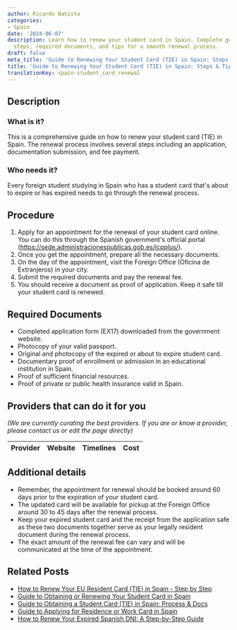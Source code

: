 ```yaml
---
author: Ricardo Batista
categories:
- Spain
date: '2024-06-07'
description: Learn how to renew your student card in Spain. Complete guide covering
  steps, required documents, and tips for a smooth renewal process.
draft: false
meta_title: 'Guide to Renewing Your Student Card (TIE) in Spain: Steps & Tips'
title: 'Guide to Renewing Your Student Card (TIE) in Spain: Steps & Tips'
translationKey: spain-student_card_renewal
---
```


## Description
### What is it?
This is a comprehensive guide on how to renew your student card (TIE) in Spain. The renewal process involves several steps including an application, documentation submission, and fee payment.

### Who needs it?
Every foreign student studying in Spain who has a student card that's about to expire or has expired needs to go through the renewal process.

## Procedure
1. Apply for an appointment for the renewal of your student card online. You can do this through the Spanish government's official portal (https://sede.administracionespublicas.gob.es/icpplus/).
2. Once you get the appointment, prepare all the necessary documents.
3. On the day of the appointment, visit the Foreign Office (Oficina de Extranjeros) in your city.
4. Submit the required documents and pay the renewal fee.
5. You should receive a document as proof of application. Keep it safe till your student card is renewed.

## Required Documents
- Completed application form (EX17) downloaded from the government website.
- Photocopy of your valid passport.
- Original and photocopy of the expired or about to expire student card.
- Documentary proof of enrollment or admission in an educational institution in Spain.
- Proof of sufficient financial resources.
- Proof of private or public health insurance valid in Spain.

## Providers that can do it for you

_(We are currently curating the best providers. If you are or know a provider, please contact us or edit the page directly)_

| Provider        |     Website     |     Timelines    |       Cost      |
| --------------- | --------------- |  :-------------: | :-------------: |

## Additional details
- Remember, the appointment for renewal should be booked around 60 days prior to the expiration of your student card. 
- The updated card will be available for pickup at the Foreign Office around 30 to 45 days after the renewal process.
- Keep your expired student card and the receipt from the application safe as these two documents together serve as your legally resident document during the renewal process.
- The exact amount of the renewal fee can vary and will be communicated at the time of the appointment.


## Related Posts

- [How to Renew Your EU Resident Card (TIE) in Spain - Step by Step](https://tramitit.com/guides/spain/eu_resident_card_renewal/)
- [Guide to Obtaining or Renewing Your Student Card in Spain](https://tramitit.com/guides/spain/initial_or_renewal_student_card_for_foreigners/)
- [Guide to Obtaining a Student Card (TIE) in Spain: Process & Docs](https://tramitit.com/guides/spain/student_card_application/)
- [Guide to Applying for Residence or Work Card in Spain](https://tramitit.com/guides/spain/initial_or_renewal_of_residence_or_residence_and_work_card/)
- [How to Renew Your Expired Spanish DNI: A Step-by-Step Guide](https://tramitit.com/guides/spain/id_card_renewal/)